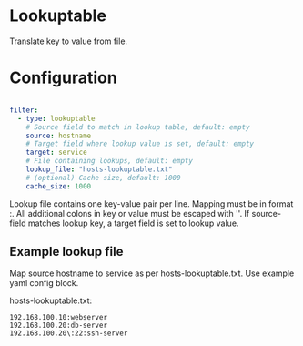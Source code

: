 # Lookuptable

Translate key to value from file.

# Configuration

```yaml

filter:
  - type: lookuptable
    # Source field to match in lookup table, default: empty
    source: hostname
    # Target field where lookup value is set, default: empty
    target: service
    # File containing lookups, default: empty
    lookup_file: "hosts-lookuptable.txt"
    # (optional) Cache size, default: 1000
    cache_size: 1000
```

Lookup file contains one key-value pair per line.
Mapping must be in format <key>:<value>. All additional colons in key or value must be escaped with '\'.
If source-field matches lookup key, a target field is set to lookup value.

## Example lookup file
Map source hostname to service as per hosts-lookuptable.txt.
Use example yaml config block.

hosts-lookuptable.txt:
```text
192.168.100.10:webserver
192.168.100.20:db-server
192.168.100.20\:22:ssh-server
```

